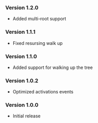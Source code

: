 ### Version 1.2.0
- Added multi-root support

### Version 1.1.1
- Fixed resursing walk up

### Version 1.1.0
- Added support for walking up the tree

### Version 1.0.2
- Optimized activations events

### Version 1.0.0
- Initial release
